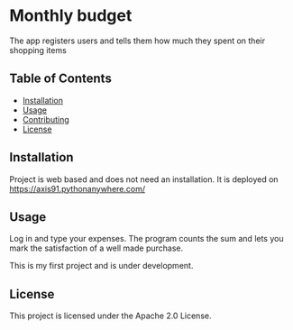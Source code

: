# Monthly budget

The app registers users and tells them how much they spent on their shopping items

## Table of Contents

- [Installation](#installation)
- [Usage](#usage)
- [Contributing](#contributing)
- [License](#license)

## Installation

Project is web based and does not need an installation. It is deployed on https://axis91.pythonanywhere.com/

## Usage

Log in and type your expenses. The program counts the sum and lets you mark the satisfaction of a well made purchase. 

This is my first project and is under development.

## License

This project is licensed under the Apache 2.0 License.
